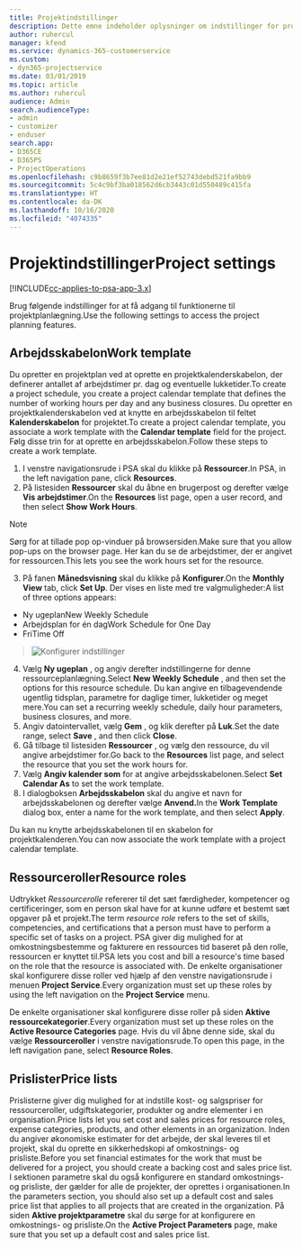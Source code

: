 ```yaml
---
title: Projektindstillinger
description: Dette emne indeholder oplysninger om indstillinger for projektstyring.
author: ruhercul
manager: kfend
ms.service: dynamics-365-customerservice
ms.custom:
- dyn365-projectservice
ms.date: 03/01/2019
ms.topic: article
ms.author: ruhercul
audience: Admin
search.audienceType:
- admin
- customizer
- enduser
search.app:
- D365CE
- D365PS
- ProjectOperations
ms.openlocfilehash: c9b8659f3b7ee81d2e21ef52743debd521fa9bb9
ms.sourcegitcommit: 5c4c9bf3ba018562d6cb3443c01d550489c415fa
ms.translationtype: HT
ms.contentlocale: da-DK
ms.lasthandoff: 10/16/2020
ms.locfileid: "4074335"
---
```

# <a name="project-settings"></a><span data-ttu-id="7700c-103">Projektindstillinger</span><span class="sxs-lookup"><span data-stu-id="7700c-103">Project settings</span></span>

[!INCLUDE[cc-applies-to-psa-app-3.x](../includes/cc-applies-to-psa-app-3x.md)]

<span data-ttu-id="7700c-104">Brug følgende indstillinger for at få adgang til funktionerne til projektplanlægning.</span><span class="sxs-lookup"><span data-stu-id="7700c-104">Use the following settings to access the project planning features.</span></span>

## <a name="work-template"></a><span data-ttu-id="7700c-105">Arbejdsskabelon</span><span class="sxs-lookup"><span data-stu-id="7700c-105">Work template</span></span>

<span data-ttu-id="7700c-106">Du opretter en projektplan ved at oprette en projektkalenderskabelon, der definerer antallet af arbejdstimer pr. dag og eventuelle lukketider.</span><span class="sxs-lookup"><span data-stu-id="7700c-106">To create a project schedule, you create a project calendar template that defines the number of working hours per day and any business closures.</span></span> <span data-ttu-id="7700c-107">Du opretter en projektkalenderskabelon ved at knytte en arbejdsskabelon til feltet **Kalenderskabelon** for projektet.</span><span class="sxs-lookup"><span data-stu-id="7700c-107">To create a project calendar template, you associate a work template with the **Calendar template** field for the project.</span></span> <span data-ttu-id="7700c-108">Følg disse trin for at oprette en arbejdsskabelon.</span><span class="sxs-lookup"><span data-stu-id="7700c-108">Follow these steps to create a work template.</span></span>

1. <span data-ttu-id="7700c-109">I venstre navigationsrude i PSA skal du klikke på **Ressourcer**.</span><span class="sxs-lookup"><span data-stu-id="7700c-109">In PSA, in the left navigation pane, click **Resources**.</span></span> 
2. <span data-ttu-id="7700c-110">På listesiden **Ressourcer** skal du åbne en brugerpost og derefter vælge **Vis arbejdstimer**.</span><span class="sxs-lookup"><span data-stu-id="7700c-110">On the **Resources** list page, open a user record, and then select **Show Work Hours**.</span></span>

  > [!NOTE]
  > <span data-ttu-id="7700c-111">Sørg for at tillade pop op-vinduer på browsersiden.</span><span class="sxs-lookup"><span data-stu-id="7700c-111">Make sure that you allow pop-ups on the browser page.</span></span> <span data-ttu-id="7700c-112">Her kan du se de arbejdstimer, der er angivet for ressourcen.</span><span class="sxs-lookup"><span data-stu-id="7700c-112">This lets you see the work hours set for the resource.</span></span>
  
3. <span data-ttu-id="7700c-113">På fanen **Månedsvisning** skal du klikke på **Konfigurer**.</span><span class="sxs-lookup"><span data-stu-id="7700c-113">On the **Monthly View** tab, click **Set Up**.</span></span> <span data-ttu-id="7700c-114">Der vises en liste med tre valgmuligheder:</span><span class="sxs-lookup"><span data-stu-id="7700c-114">A list of three options appears:</span></span> 

  - <span data-ttu-id="7700c-115">Ny ugeplan</span><span class="sxs-lookup"><span data-stu-id="7700c-115">New Weekly Schedule</span></span>
  - <span data-ttu-id="7700c-116">Arbejdsplan for én dag</span><span class="sxs-lookup"><span data-stu-id="7700c-116">Work Schedule for One Day</span></span>
  - <span data-ttu-id="7700c-117">Fri</span><span class="sxs-lookup"><span data-stu-id="7700c-117">Time Off</span></span>

> ![Konfigurer indstillinger](media/project-13.png)

4. <span data-ttu-id="7700c-119">Vælg **Ny ugeplan** , og angiv derefter indstillingerne for denne ressourceplanlægning.</span><span class="sxs-lookup"><span data-stu-id="7700c-119">Select **New Weekly Schedule** , and then set the options for this resource schedule.</span></span> <span data-ttu-id="7700c-120">Du kan angive en tilbagevendende ugentlig tidsplan, parametre for daglige timer, lukketider og meget mere.</span><span class="sxs-lookup"><span data-stu-id="7700c-120">You can set a recurring weekly schedule, daily hour parameters, business closures, and more.</span></span>
5. <span data-ttu-id="7700c-121">Angiv datointervallet, vælg **Gem** , og klik derefter på **Luk**.</span><span class="sxs-lookup"><span data-stu-id="7700c-121">Set the date range, select **Save** , and then click **Close**.</span></span> 
6. <span data-ttu-id="7700c-122">Gå tilbage til listesiden **Ressourcer** , og vælg den ressource, du vil angive arbejdstimer for.</span><span class="sxs-lookup"><span data-stu-id="7700c-122">Go back to the **Resources** list page, and select the resource that you set the work hours for.</span></span> 
7. <span data-ttu-id="7700c-123">Vælg **Angiv kalender som** for at angive arbejdsskabelonen.</span><span class="sxs-lookup"><span data-stu-id="7700c-123">Select **Set Calendar As** to set the work template.</span></span> 
8. <span data-ttu-id="7700c-124">I dialogboksen **Arbejdsskabelon** skal du angive et navn for arbejdsskabelonen og derefter vælge **Anvend.**</span><span class="sxs-lookup"><span data-stu-id="7700c-124">In the **Work Template** dialog box, enter a name for the work template, and then select **Apply**.</span></span> 

<span data-ttu-id="7700c-125">Du kan nu knytte arbejdsskabelonen til en skabelon for projektkalenderen.</span><span class="sxs-lookup"><span data-stu-id="7700c-125">You can now associate the work template with a project calendar template.</span></span>

## <a name="resource-roles"></a><span data-ttu-id="7700c-126">Ressourceroller</span><span class="sxs-lookup"><span data-stu-id="7700c-126">Resource roles</span></span>

<span data-ttu-id="7700c-127">Udtrykket *Ressourcerolle* refererer til det sæt færdigheder, kompetencer og certificeringer, som en person skal have for at kunne udføre et bestemt sæt opgaver på et projekt.</span><span class="sxs-lookup"><span data-stu-id="7700c-127">The term *resource role* refers to the set of skills, competencies, and certifications that a person must have to perform a specific set of tasks on a project.</span></span> <span data-ttu-id="7700c-128">PSA giver dig mulighed for at omkostningsbestemme og fakturere en ressources tid baseret på den rolle, ressourcen er knyttet til.</span><span class="sxs-lookup"><span data-stu-id="7700c-128">PSA lets you cost and bill a resource's time based on the role that the resource is associated with.</span></span> <span data-ttu-id="7700c-129">De enkelte organisationer skal konfigurere disse roller ved hjælp af den venstre navigationsrude i menuen **Project Service**.</span><span class="sxs-lookup"><span data-stu-id="7700c-129">Every organization must set up these roles by using the left navigation on the **Project Service** menu.</span></span>

<span data-ttu-id="7700c-130">De enkelte organisationer skal konfigurere disse roller på siden **Aktive ressourcekategorier**.</span><span class="sxs-lookup"><span data-stu-id="7700c-130">Every organization must set up these roles on the **Active Resource Categories** page.</span></span> <span data-ttu-id="7700c-131">Hvis du vil åbne denne side, skal du vælge **Ressourceroller** i venstre navigationsrude.</span><span class="sxs-lookup"><span data-stu-id="7700c-131">To open this page, in the left navigation pane, select **Resource Roles**.</span></span>

## <a name="price-lists"></a><span data-ttu-id="7700c-132">Prislister</span><span class="sxs-lookup"><span data-stu-id="7700c-132">Price lists</span></span>

<span data-ttu-id="7700c-133">Prislisterne giver dig mulighed for at indstille kost- og salgspriser for ressourceroller, udgiftskategorier, produkter og andre elementer i en organisation.</span><span class="sxs-lookup"><span data-stu-id="7700c-133">Price lists let you set cost and sales prices for resource roles, expense categories, products, and other elements in an organization.</span></span> <span data-ttu-id="7700c-134">Inden du angiver økonomiske estimater for det arbejde, der skal leveres til et projekt, skal du oprette en sikkerhedskopi af omkostnings- og prisliste.</span><span class="sxs-lookup"><span data-stu-id="7700c-134">Before you set financial estimates for the work that must be delivered for a project, you should create a backing cost and sales price list.</span></span> <span data-ttu-id="7700c-135">I sektionen parametre skal du også konfigurere en standard omkostnings- og prisliste, der gælder for alle de projekter, der oprettes i organisationen.</span><span class="sxs-lookup"><span data-stu-id="7700c-135">In the parameters section, you should also set up a default cost and sales price list that applies to all projects that are created in the organization.</span></span> <span data-ttu-id="7700c-136">På siden **Aktive projektparametre** skal du sørge for at konfigurere en omkostnings- og prisliste.</span><span class="sxs-lookup"><span data-stu-id="7700c-136">On the **Active Project Parameters** page, make sure that you set up a default cost and sales price list.</span></span>
